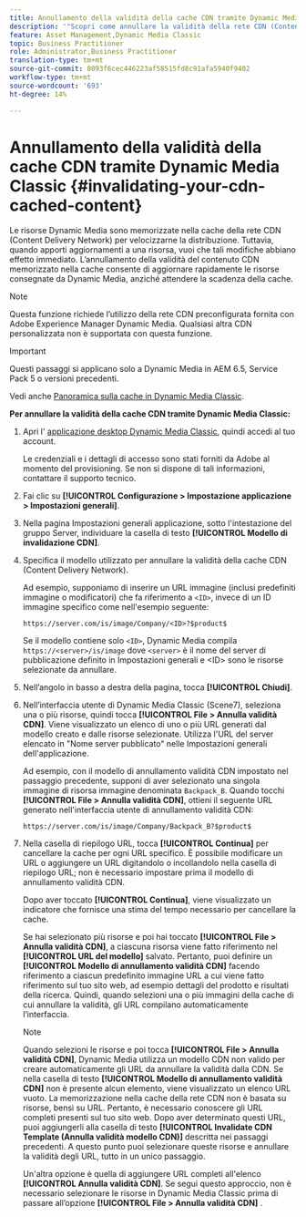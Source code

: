 ```yaml
---
title: Annullamento della validità della cache CDN tramite Dynamic Media Classic
description: '"Scopri come annullare la validità della rete CDN (Content Delivery Network) memorizzata nella cache per consentirti di aggiornare rapidamente le risorse consegnate da Dynamic Media, anziché attendere la scadenza della cache."'
feature: Asset Management,Dynamic Media Classic
topic: Business Practitioner
role: Administrator,Business Practitioner
translation-type: tm+mt
source-git-commit: 8093f6cec446223af58515fd8c91afa5940f9402
workflow-type: tm+mt
source-wordcount: '693'
ht-degree: 14%

---
```



# Annullamento della validità della cache CDN tramite Dynamic Media Classic {#invalidating-your-cdn-cached-content}

Le risorse Dynamic Media sono memorizzate nella cache della rete CDN (Content Delivery Network) per velocizzarne la distribuzione. Tuttavia, quando apporti aggiornamenti a una risorsa, vuoi che tali modifiche abbiano effetto immediato. L’annullamento della validità del contenuto CDN memorizzato nella cache consente di aggiornare rapidamente le risorse consegnate da Dynamic Media, anziché attendere la scadenza della cache.

>[!NOTE]
>
>Questa funzione richiede l’utilizzo della rete CDN preconfigurata fornita con Adobe Experience Manager Dynamic Media. Qualsiasi altra CDN personalizzata non è supportata con questa funzione.

>[!IMPORTANT]
>
>Questi passaggi si applicano solo a Dynamic Media in AEM 6.5, Service Pack 5 o versioni precedenti. <!-- If you are using Dynamic Media in AEM as a Cloud Service, [use the new steps found here](/help/assets/invalidate-cdn-cache-dynamic-media.md). -->

Vedi anche [Panoramica sulla cache in Dynamic Media Classic](https://helpx.adobe.com/experience-manager/scene7/kb/base/caching-questions/scene7-caching-overview.html).

**Per annullare la validità della cache CDN tramite Dynamic Media Classic:**

1. Apri l&#39; [applicazione desktop Dynamic Media Classic](https://experienceleague.adobe.com/docs/dynamic-media-classic/using/getting-started/signing-out.html#getting-started), quindi accedi al tuo account.

   Le credenziali e i dettagli di accesso sono stati forniti da Adobe al momento del provisioning. Se non si dispone di tali informazioni, contattare il supporto tecnico.

1. Fai clic su **[!UICONTROL Configurazione > Impostazione applicazione > Impostazioni generali]**.
1. Nella pagina Impostazioni generali applicazione, sotto l&#39;intestazione del gruppo Server, individuare la casella di testo **[!UICONTROL Modello di invalidazione CDN]**.

1. Specifica il modello utilizzato per annullare la validità della cache CDN (Content Delivery Network).

   Ad esempio, supponiamo di inserire un URL immagine (inclusi predefiniti immagine o modificatori) che fa riferimento a `<ID>`, invece di un ID immagine specifico come nell&#39;esempio seguente:

   `https://server.com/is/image/Company/<ID>?$product$`

   Se il modello contiene solo `<ID>`, Dynamic Media compila `https://<server>/is/image` dove `<server>` è il nome del server di pubblicazione definito in Impostazioni generali e &lt;ID> sono le risorse selezionate da annullare.

1. Nell’angolo in basso a destra della pagina, tocca **[!UICONTROL Chiudi]**.
1. Nell’interfaccia utente di Dynamic Media Classic (Scene7), seleziona una o più risorse, quindi tocca **[!UICONTROL File > Annulla validità CDN]**. Viene visualizzato un elenco di uno o più URL generati dal modello creato e dalle risorse selezionate. Utilizza l&#39;URL del server elencato in &quot;Nome server pubblicato&quot; nelle Impostazioni generali dell&#39;applicazione.

   Ad esempio, con il modello di annullamento validità CDN impostato nel passaggio precedente, supponi di aver selezionato una singola immagine di risorsa immagine denominata `Backpack_B`. Quando tocchi **[!UICONTROL File > Annulla validità CDN]**, ottieni il seguente URL generato nell&#39;interfaccia utente di annullamento validità CDN:

   `https://server.com/is/image/Company/Backpack_B?$product$`

1. Nella casella di riepilogo URL, tocca **[!UICONTROL Continua]** per cancellare la cache per ogni URL specifico. È possibile modificare un URL o aggiungere un URL digitandolo o incollandolo nella casella di riepilogo URL; non è necessario impostare prima il modello di annullamento validità CDN.

   Dopo aver toccato **[!UICONTROL Continua]**, viene visualizzato un indicatore che fornisce una stima del tempo necessario per cancellare la cache.

   Se hai selezionato più risorse e poi hai toccato **[!UICONTROL File > Annulla validità CDN]**, a ciascuna risorsa viene fatto riferimento nel **[!UICONTROL URL del modello]** salvato. Pertanto, puoi definire un **[!UICONTROL Modello di annullamento validità CDN]** facendo riferimento a ciascun predefinito immagine URL a cui viene fatto riferimento sul tuo sito web, ad esempio dettagli del prodotto e risultati della ricerca. Quindi, quando selezioni una o più immagini della cache di cui annullare la validità, gli URL compilano automaticamente l’interfaccia.

   >[!NOTE]
   >
   >Quando selezioni le risorse e poi tocca **[!UICONTROL File > Annulla validità CDN]**, Dynamic Media utilizza un modello CDN non valido per creare automaticamente gli URL da annullare la validità dalla CDN. Se nella casella di testo **[!UICONTROL Modello di annullamento validità CDN]** non è presente alcun elemento, viene visualizzato un elenco URL vuoto. La memorizzazione nella cache della rete CDN non è basata su risorse, bensì su URL. Pertanto, è necessario conoscere gli URL completi presenti sul tuo sito web. Dopo aver determinato questi URL, puoi aggiungerli alla casella di testo **[!UICONTROL Invalidate CDN Template (Annulla validità modello CDN)]** descritta nei passaggi precedenti. A questo punto puoi selezionare queste risorse e annullare la validità degli URL, tutto in un unico passaggio.
   >
   >Un&#39;altra opzione è quella di aggiungere URL completi all&#39;elenco **[!UICONTROL Annulla validità CDN]**. Se segui questo approccio, non è necessario selezionare le risorse in Dynamic Media Classic prima di passare all’opzione **[!UICONTROL File > Annulla validità CDN]** .

